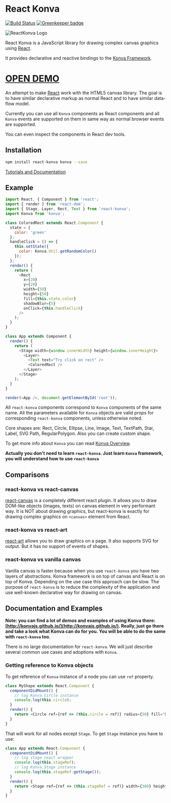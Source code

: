 # React Konva

[![Build Status](https://travis-ci.org/konvajs/react-konva.svg?branch=master)](https://travis-ci.org/konvajs/react-konva) [![Greenkeeper badge](https://badges.greenkeeper.io/konvajs/react-konva.svg)](https://greenkeeper.io/)

![ReactKonva Logo](https://cloud.githubusercontent.com/assets/1443320/12193428/3bda2fcc-b623-11e5-8319-b1ccfc95eaec.png)

React Konva is a JavaScript library for drawing complex canvas graphics using
[React](http://facebook.github.io/react/).

It provides declarative and reactive bindings to the
[Konva Framework](http://konvajs.github.io/).

# [OPEN DEMO](https://codesandbox.io/s/5m3nwp787x)

An attempt to make [React](http://facebook.github.io/react/) work with the HTML5
canvas library. The goal is to have similar declarative markup as normal React
and to have similar data-flow model.

Currently you can use all `Konva` components as React components and all `Konva`
events are supported on them in same way as normal browser events are supported.

You can even inspect the components in React dev tools.

## Installation

```bash
npm install react-konva konva --save
```

[Tutorials and Documentation](https://konvajs.github.io/docs/react/)

## Example

```javascript
import React, { Component } from 'react';
import { render } from 'react-dom';
import { Stage, Layer, Rect, Text } from 'react-konva';
import Konva from 'konva';

class ColoredRect extends React.Component {
  state = {
    color: 'green'
  };
  handleClick = () => {
    this.setState({
      color: Konva.Util.getRandomColor()
    });
  };
  render() {
    return (
      <Rect
        x={20}
        y={20}
        width={50}
        height={50}
        fill={this.state.color}
        shadowBlur={5}
        onClick={this.handleClick}
      />
    );
  }
}

class App extends Component {
  render() {
    return (
      <Stage width={window.innerWidth} height={window.innerHeight}>
        <Layer>
          <Text text="Try click on rect" />
          <ColoredRect />
        </Layer>
      </Stage>
    );
  }
}

render(<App />, document.getElementById('root'));
```

All `react-konva` components correspond to `Konva` components of the same name.
All the parameters available for `Konva` objects are valid props for
corresponding `react-konva` components, unless otherwise noted.

Core shapes are: Rect, Circle, Ellipse, Line, Image, Text, TextPath, Star,
Label, SVG Path, RegularPolygon. Also you can create custom shape.

To get more info about `Konva` you can read
[Konva Overview](http://konvajs.github.io/docs/overview.html).

**Actually you don't need to learn `react-konva`. Just learn `Konva` framework, you will understand how to use `react-konva`**

## Comparisons

### react-konva vs react-canvas

[react-canvas](https://github.com/Flipboard/react-canvas) is a completely
different react plugin. It allows you to draw DOM-like objects (images, texts)
on canvas element in very performant way. It is NOT about drawing graphics, but
react-konva is exactly for drawing complex graphics on `<canvas>` element from
React.

### react-konva vs react-art

[react-art](https://github.com/reactjs/react-art) allows you to draw graphics on
a page. It also supports SVG for output. But it has no support of events of
shapes.

### react-konva vs vanilla canvas

Vanilla canvas is faster because when you use `react-konva` you have two layers of abstractions. Konva framework is on top of canvas and React is on top of Konva.
Depending on the use case this approach can be slow.
The purpose of `react-konva` is to reduce the complexity of the application and use well-known declarative way for drawing on canvas.


## Documentation and Examples

**Note: you can find a lot of demos and examples of using Konva there:
[http://konvajs.github.io/](http://konvajs.github.io/). Really, just go there and take a look what Konva can do for you. You will be able to do the same with `react-konva` too.**

There is no large documentation for `react-konva`. We will just describe several common use cases and adoptions with `Konva`.

### Getting reference to Konva objects

To get reference of `Konva` instance of a node you can use `ref` property.

```javascript
class MyShape extends React.Component {
  componentDidMount() {
    // log Konva.Circle instance
    console.log(this.circle);
  }
  render() {
    return <Circle ref={ref => (this.circle = ref)} radius={50} fill="black" />;
  }
}
```

That will work for all nodes except `Stage`. To get `Stage` instance you have to
use:

```javascript
class App extends React.Component {
  componentDidMount() {
    // log stage react wrapper
    console.log(this.stageRef);
    // log Konva.Stage instance
    console.log(this.stageRef.getStage());
  }
  render() {
    return <Stage ref={ref => (this.stageRef = ref)} width={300} height={300} />;
  }
}
```